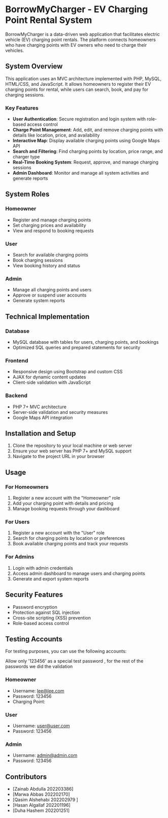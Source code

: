 # BorrowMyCharger - EV Charging Point Rental System

BorrowMyCharger is a data-driven web application that facilitates electric vehicle (EV) charging point rentals. The platform connects homeowners who have charging points with EV owners who need to charge their vehicles.

## System Overview

This application uses an MVC architecture implemented with PHP, MySQL, HTML/CSS, and JavaScript. It allows homeowners to register their EV charging points for rental, while users can search, book, and pay for charging sessions.

### Key Features

- **User Authentication**: Secure registration and login system with role-based access control
- **Charge Point Management**: Add, edit, and remove charging points with details like location, price, and availability
- **Interactive Map**: Display available charging points using Google Maps API
- **Search and Filtering**: Find charging points by location, price range, and charger type
- **Real-Time Booking System**: Request, approve, and manage charging sessions
- **Admin Dashboard**: Monitor and manage all system activities and generate reports

## System Roles

### Homeowner
- Register and manage charging points
- Set charging prices and availability
- View and respond to booking requests

### User
- Search for available charging points
- Book charging sessions
- View booking history and status

### Admin
- Manage all charging points and users
- Approve or suspend user accounts
- Generate system reports

## Technical Implementation

### Database
- MySQL database with tables for users, charging points, and bookings
- Optimized SQL queries and prepared statements for security

### Frontend
- Responsive design using Bootstrap and custom CSS
- AJAX for dynamic content updates
- Client-side validation with JavaScript

### Backend
- PHP 7+ MVC architecture
- Server-side validation and security measures
- Google Maps API integration

## Installation and Setup

1. Clone the repository to your local machine or web server
2. Ensure your web server has PHP 7+ and MySQL support
3. Navigate to the project URL in your browser

## Usage

### For Homeowners
1. Register a new account with the "Homeowner" role
2. Add your charging point with details and pricing
3. Manage booking requests through your dashboard

### For Users
1. Register a new account with the "User" role
2. Search for charging points by location or preferences
3. Book available charging points and track your requests

### For Admins
1. Login with admin credentials
2. Access admin dashboard to manage users and charging points
3. Generate and export system reports

## Security Features

- Password encryption
- Protection against SQL injection
- Cross-site scripting (XSS) prevention
- Role-based access control

## Testing Accounts

For testing purposes, you can use the following accounts:

Allow only '123456' as a special test password , for the rest of the passwords we did the validation

### Homeowner
- Username: lee@lee.com
- Password: 123456
- Charging Point: 

### User
- Username: user@user.com
- Password: 123456

### Admin
- Username: admin@admin.com
- Password: 123456

## Contributors

- [Zainab Abdulla 202203386]
- [Marwa Abbas 202202170]
- [Qasim Alshehabi 202202979 ]
- [Hasan Algallaf 202201196]
- [Duha Hashem 202201251]




